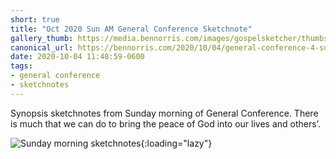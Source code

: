 ```yaml
---
short: true
title: "Oct 2020 Sun AM General Conference Sketchnote"
gallery_thumb: https://media.bennorris.com/images/gospelsketcher/thumbs/oct-20-4-sun-am.jpg
canonical_url: https://bennorris.com/2020/10/04/general-conference-4-sun-am-sketchnote
date: 2020-10-04 11:48:59-0600
tags:
- general conference
- sketchnotes
---
```


Synopsis sketchnotes from Sunday morning of General Conference. There is much that we can do to bring the peace of God into our lives and others’.

![Sunday morning sketchnotes](https://media.bennorris.com/images/gospelsketcher/general-conference/oct-2020/oct-20-4-sun-am.jpg){:loading="lazy"}
